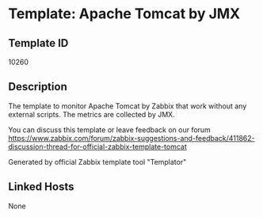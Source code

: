 # Template: Apache Tomcat by JMX

## Template ID
10260

## Description
The template to monitor Apache Tomcat by Zabbix that work without any external scripts.
The metrics are collected by JMX.

You can discuss this template or leave feedback on our forum https://www.zabbix.com/forum/zabbix-suggestions-and-feedback/411862-discussion-thread-for-official-zabbix-template-tomcat

Generated by official Zabbix template tool "Templator"

## Linked Hosts
None

